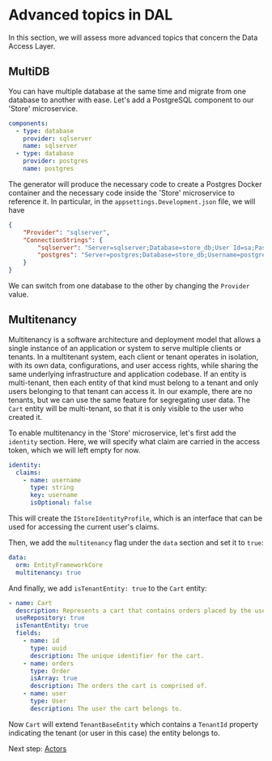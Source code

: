 # Advanced topics in DAL

In this section, we will assess more advanced topics that concern the Data Access Layer.

## MultiDB

You can have multiple database at the same time and migrate from one database to another with ease.
Let's add a PostgreSQL component to our 'Store' microservice.

```yml
components:
  - type: database
    provider: sqlserver
    name: sqlserver
  - type: database
    provider: postgres
    name: postgres
```

The generator will produce the necessary code to create a Postgres Docker container and the necessary code inside the 'Store' microservice to reference it. In particular, in the `appsettings.Development.json` file, we will have

```json
{
    "Provider": "sqlserver",
    "ConnectionStrings": {
        "sqlserver": "Server=sqlserver;Database=store_db;User Id=sa;Password=Password1;TrustServerCertificate=True;",
        "postgres": "Server=postgres;Database=store_db;Username=postgres;Password=postgres"
    }
}
```

We can switch from one database to the other by changing the `Provider` value.

## Multitenancy

Multitenancy is a software architecture and deployment model that allows a single instance of an application or system to serve multiple clients or tenants. In a multitenant system, each client or tenant operates in isolation, with its own data, configurations, and user access rights, while sharing the same underlying infrastructure and application codebase. If an entity is multi-tenant, then each entity of that kind must belong to a tenant and only users belonging to that tenant can access it. In our example, there are no tenants, but we can use the same feature for segregating user data. The `Cart` entity will be multi-tenant, so that it is only visible to the user who created it.

To enable multitenancy in the 'Store' microservice, let's first add the `identity` section. Here, we will specify what claim are carried in the access token, which we will left empty for now.

```yml
identity:
  claims:
    - name: username
      type: string
      key: username
      isOptional: false
```

This will create the `IStoreIdentityProfile`, which is an interface that can be used for accessing the current user's claims.

Then, we add the `multitenancy` flag under the `data` section and set it to `true`:

```yml
data:
  orm: EntityFrameworkCore
  multitenancy: true
```

And finally, we add `isTenantEntity: true` to the `Cart` entity:

```yml
- name: Cart
  description: Represents a cart that contains orders placed by the user, which are to be processed together.
  useRepository: true
  isTenantEntity: true
  fields:
    - name: id
      type: uuid
      description: The unique identifier for the cart.
    - name: orders
      type: Order
      isArray: true
      description: The orders the cart is comprised of.
    - name: user
      type: User
      description: The user the cart belongs to.
```

Now `Cart` will extend `TenantBaseEntity` which contains a `TenantId` property indicating the tenant (or user in this case) the entity belongs to.

Next step: [Actors](../misc/actors.md)